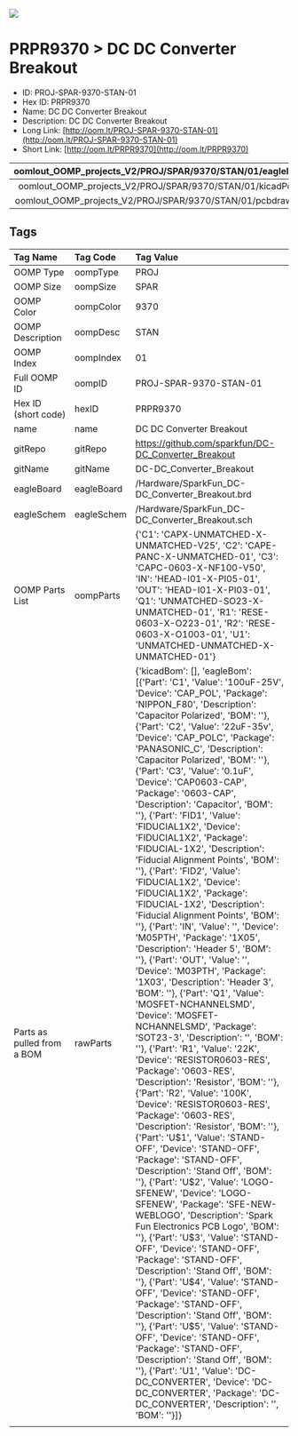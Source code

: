 


  
![][im]
# PRPR9370 > DC DC Converter Breakout

- ID: PROJ-SPAR-9370-STAN-01
- Hex ID: PRPR9370
- Name: DC DC Converter Breakout
- Description: DC DC Converter Breakout
- Long Link: [http://oom.lt/PROJ-SPAR-9370-STAN-01](http://oom.lt/PROJ-SPAR-9370-STAN-01)
- Short Link: [http://oom.lt/PRPR9370](http://oom.lt/PRPR9370)
  

|oomlout_OOMP_projects_V2/PROJ/SPAR/9370/STAN/01/eagleImage.png|oomlout_OOMP_projects_V2/PROJ/SPAR/9370/STAN/01/eagleSchemImage.png|oomlout_OOMP_projects_V2/PROJ/SPAR/9370/STAN/01/kicadPcb3dFront.png|oomlout_OOMP_projects_V2/PROJ/SPAR/9370/STAN/01/kicadPcb3dBack.png|
| :---: | :---: | :---: | :---: |
|oomlout_OOMP_projects_V2/PROJ/SPAR/9370/STAN/01/kicadPcb3d.png|oomlout_OOMP_projects_V2/PROJ/SPAR/9370/STAN/01/bomBack.png|oomlout_OOMP_projects_V2/PROJ/SPAR/9370/STAN/01/bomFront.png|oomlout_OOMP_projects_V2/PROJ/SPAR/9370/STAN/01/pcbdraw.svg|
|oomlout_OOMP_projects_V2/PROJ/SPAR/9370/STAN/01/pcbdrawBack.svg||||

## Tags
  

|Tag Name|Tag Code|Tag Value|
| :--- | :--- | :--- |
|OOMP Type|oompType|PROJ|
|OOMP Size|oompSize|SPAR|
|OOMP Color|oompColor|9370|
|OOMP Description|oompDesc|STAN|
|OOMP Index|oompIndex|01|
|Full OOMP ID|oompID|PROJ-SPAR-9370-STAN-01|
|Hex ID (short code)|hexID|PRPR9370|
|name|name|DC DC Converter Breakout|
|gitRepo|gitRepo|https://github.com/sparkfun/DC-DC_Converter_Breakout|
|gitName|gitName|DC-DC_Converter_Breakout|
|eagleBoard|eagleBoard|/Hardware/SparkFun_DC-DC_Converter_Breakout.brd|
|eagleSchem|eagleSchem|/Hardware/SparkFun_DC-DC_Converter_Breakout.sch|
|OOMP Parts List|oompParts|{'C1': 'CAPX-UNMATCHED-X-UNMATCHED-V25', 'C2': 'CAPE-PANC-X-UNMATCHED-01', 'C3': 'CAPC-0603-X-NF100-V50', 'IN': 'HEAD-I01-X-PI05-01', 'OUT': 'HEAD-I01-X-PI03-01', 'Q1': 'UNMATCHED-SO23-X-UNMATCHED-01', 'R1': 'RESE-0603-X-O223-01', 'R2': 'RESE-0603-X-O1003-01', 'U1': 'UNMATCHED-UNMATCHED-X-UNMATCHED-01'}|
|Parts as pulled from a BOM|rawParts|{'kicadBom': [], 'eagleBom': [{'Part': 'C1', 'Value': '100uF-25V', 'Device': 'CAP_POL', 'Package': 'NIPPON_F80', 'Description': 'Capacitor Polarized', 'BOM': ''}, {'Part': 'C2', 'Value': '22uF-35v', 'Device': 'CAP_POLC', 'Package': 'PANASONIC_C', 'Description': 'Capacitor Polarized', 'BOM': ''}, {'Part': 'C3', 'Value': '0.1uF', 'Device': 'CAP0603-CAP', 'Package': '0603-CAP', 'Description': 'Capacitor', 'BOM': ''}, {'Part': 'FID1', 'Value': 'FIDUCIAL1X2', 'Device': 'FIDUCIAL1X2', 'Package': 'FIDUCIAL-1X2', 'Description': 'Fiducial Alignment Points', 'BOM': ''}, {'Part': 'FID2', 'Value': 'FIDUCIAL1X2', 'Device': 'FIDUCIAL1X2', 'Package': 'FIDUCIAL-1X2', 'Description': 'Fiducial Alignment Points', 'BOM': ''}, {'Part': 'IN', 'Value': '', 'Device': 'M05PTH', 'Package': '1X05', 'Description': 'Header 5', 'BOM': ''}, {'Part': 'OUT', 'Value': '', 'Device': 'M03PTH', 'Package': '1X03', 'Description': 'Header 3', 'BOM': ''}, {'Part': 'Q1', 'Value': 'MOSFET-NCHANNELSMD', 'Device': 'MOSFET-NCHANNELSMD', 'Package': 'SOT23-3', 'Description': '', 'BOM': ''}, {'Part': 'R1', 'Value': '22K', 'Device': 'RESISTOR0603-RES', 'Package': '0603-RES', 'Description': 'Resistor', 'BOM': ''}, {'Part': 'R2', 'Value': '100K', 'Device': 'RESISTOR0603-RES', 'Package': '0603-RES', 'Description': 'Resistor', 'BOM': ''}, {'Part': 'U$1', 'Value': 'STAND-OFF', 'Device': 'STAND-OFF', 'Package': 'STAND-OFF', 'Description': 'Stand Off', 'BOM': ''}, {'Part': 'U$2', 'Value': 'LOGO-SFENEW', 'Device': 'LOGO-SFENEW', 'Package': 'SFE-NEW-WEBLOGO', 'Description': 'Spark Fun Electronics PCB Logo', 'BOM': ''}, {'Part': 'U$3', 'Value': 'STAND-OFF', 'Device': 'STAND-OFF', 'Package': 'STAND-OFF', 'Description': 'Stand Off', 'BOM': ''}, {'Part': 'U$4', 'Value': 'STAND-OFF', 'Device': 'STAND-OFF', 'Package': 'STAND-OFF', 'Description': 'Stand Off', 'BOM': ''}, {'Part': 'U$5', 'Value': 'STAND-OFF', 'Device': 'STAND-OFF', 'Package': 'STAND-OFF', 'Description': 'Stand Off', 'BOM': ''}, {'Part': 'U1', 'Value': 'DC-DC_CONVERTER', 'Device': 'DC-DC_CONVERTER', 'Package': 'DC-DC_CONVERTER', 'Description': '', 'BOM': ''}]}|
||||



[im]: PROJ/SPAR/9370/STAN/01/kicadPcb3d_450.png
